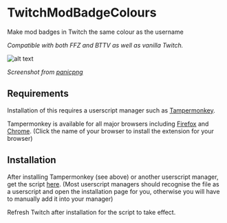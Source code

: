# TwitchModBadgeColours
Make mod badges in Twitch the same colour as the username

*Compatible with both FFZ and BTTV as well as vanilla Twitch.*

![alt text](https://github.com/zaxutic/TwitchModBadgeColours/raw/master/img/bttv.png "Example screenshot")

*Screenshot from [panicpng](https://twitter.com/panic_png)*

## Requirements
Installation of this requires a userscript manager such as [Tampermonkey](https://www.tampermonkey.net/).

Tampermonkey is available for all major browsers including [Firefox](https://addons.mozilla.org/en-US/firefox/addon/tampermonkey/) and [Chrome](https://chrome.google.com/webstore/detail/tampermonkey/dhdgffkkebhmkfjojejmpbldmpobfkfo?hl=en). (Click the name of your browser to install the extension for your browser)

## Installation
After installing Tampermonkey (see above) or another userscript manager, get the script [here](https://raw.githubusercontent.com/zaxutic/TwitchModBadgeColours/master/ModBadges.user.js). (Most userscript managers should recognise the file as a userscript and open the installation page for you, otherwise you will have to manually add it into your manager)

Refresh Twitch after installation for the script to take effect.
